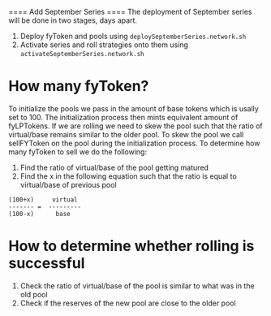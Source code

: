 ==== Add September Series ====
The deployment of September series will be done in two stages, days apart.

1. Deploy fyToken and pools using `deploySeptemberSeries.network.sh`
2. Activate series and roll strategies onto them using `activateSeptemberSeries.network.sh`

# How many fyToken?
To initialize the pools we pass in the amount of base tokens which is usally set to 100. The initialization process then mints equivalent amount of fyLPTokens. If we are rolling we need to skew the pool such that the ratio of virtual/base remains similar to the older pool. To skew the pool we call sellFYToken on the pool during the initialization process. To determine how many fyToken to sell we do the following:
1. Find the ratio of virtual/base of the pool getting matured
2. Find the x in the following equation such that the ratio is equal to virtual/base of previous pool
```
(100+x)     virtual
------- =  ---------
(100-x)      base
```
# How to determine whether rolling is successful
1. Check the ratio of virtual/base of the pool is similar to what was in the old pool
2. Check if the reserves of the new pool are close to the older pool
